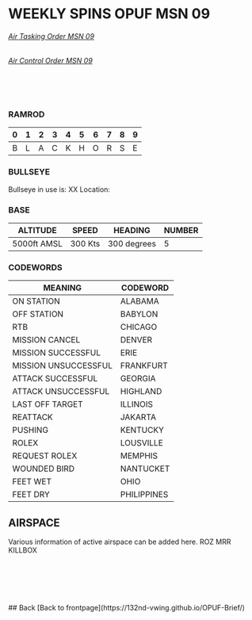 # WEEKLY SPINS OPUF MSN 09

                  
###### [Air Tasking Order MSN 09](/OPUF-Brief/Docs/ATO/ATO_9.html) 
###### [Air Control Order MSN 09](/OPUF-Brief/Docs/ACO/ACO_9.html) 
<br>
<br>

### RAMROD

| 0 | 1 | 2 | 3 | 4 | 5 | 6 | 7 | 8 | 9 |
| - | - | - | - | - | - | - | - | - | - |
| B | L | A | C | K | H | O | R | S | E |


### BULLSEYE
Bullseye in use is: XX
Location:


### BASE

| ALTITUDE | SPEED | HEADING | NUMBER| 
| -------- | ----- | ------- | ----- | 
| 5000ft AMSL | 300 Kts | 300 degrees | 5 |

### CODEWORDS

| MEANING | CODEWORD | 
| ------- | -------- | 
| ON STATION | ALABAMA | 
| OFF STATION | BABYLON |
| RTB | CHICAGO |
| MISSION CANCEL | DENVER |
| MISSION SUCCESSFUL| ERIE |
| MISSION UNSUCCESSFUL| FRANKFURT |
| ATTACK SUCCESSFUL | GEORGIA |
| ATTACK UNSUCCESSFUL | HIGHLAND |
| LAST OFF TARGET| ILLINOIS |
| REATTACK | JAKARTA |
| PUSHING | KENTUCKY |
| ROLEX | LOUSVILLE |
| REQUEST ROLEX| MEMPHIS|
| WOUNDED BIRD | NANTUCKET |
| FEET WET | OHIO |
| FEET DRY | PHILIPPINES |


## AIRSPACE
Various information of active airspace can be added here.
ROZ
MRR
KILLBOX


<br>
<br>
<br>
<br>
<br>
## Back
[Back to frontpage](https://132nd-vwing.github.io/OPUF-Brief/)